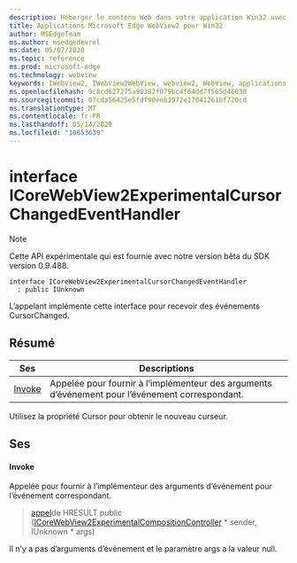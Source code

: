 ```yaml
---
description: Héberger le contenu Web dans votre application Win32 avec le contrôle Microsoft Edge WebView2
title: Applications Microsoft Edge WebView2 pour Win32
author: MSEdgeTeam
ms.author: msedgedevrel
ms.date: 05/07/2020
ms.topic: reference
ms.prod: microsoft-edge
ms.technology: webview
keywords: IWebView2, IWebView2WebView, webview2, WebView, applications Win32, Win32, Edge, ICoreWebView2, ICoreWebView2Controller, contrôle de navigateur, html Edge
ms.openlocfilehash: 9c8cd627275a98382f079bc4f64dd7f565d46630
ms.sourcegitcommit: 07cda56425e5fdf90eeb3972e17041261bf720cd
ms.translationtype: MT
ms.contentlocale: fr-FR
ms.lasthandoff: 05/14/2020
ms.locfileid: "10653639"
---
```

# interface ICoreWebView2ExperimentalCursorChangedEventHandler 

> [!NOTE]
> Cette API expérimentale qui est fournie avec notre version bêta du SDK version 0.9.488.

```
interface ICoreWebView2ExperimentalCursorChangedEventHandler
  : public IUnknown
```

L’appelant implémente cette interface pour recevoir des événements CursorChanged.

## Résumé

 Ses                        | Descriptions
--------------------------------|---------------------------------------------
[Invoke](#invoke) | Appelée pour fournir à l’implémenteur des arguments d’événement pour l’événement correspondant.

Utilisez la propriété Cursor pour obtenir le nouveau curseur.

## Ses

#### Invoke 

Appelée pour fournir à l’implémenteur des arguments d’événement pour l’événement correspondant.

> [appel](#invoke)de HRESULT public ([ICoreWebView2ExperimentalCompositionController](icorewebview2experimentalcompositioncontroller.md) * sender, IUnknown * args)

Il n’y a pas d’arguments d’événement et le paramètre args a la valeur null.

